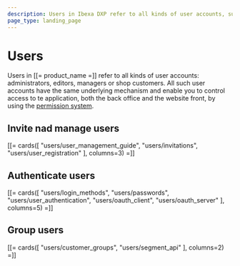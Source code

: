 ```yaml
---
description: Users in Ibexa DXP refer to all kinds of user accounts, such as administrators, editors, managers or shop customers.
page_type: landing_page
---
```


# Users

Users in [[= product_name =]] refer to all kinds of user accounts: administrators, editors, managers or shop customers.
All such user accounts have the same underlying mechanism and enable you to control access to te application, both the back office and the website front, by using the [permission system](permissions.md).

## Invite nad manage users

[[= cards([
    "users/user_management_guide",
    "users/invitations",
    "users/user_registration"
], columns=3) =]]

## Authenticate users

[[= cards([
    "users/login_methods",
    "users/passwords",
    "users/user_authentication",
    "users/oauth_client",
    "users/oauth_server"
], columns=5) =]]

## Group users

[[= cards([
    "users/customer_groups",
    "users/segment_api"
], columns=2) =]]
